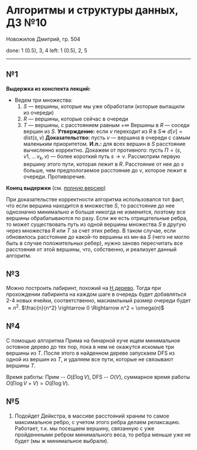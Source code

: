 # Алгоритмы и структуры данных, ДЗ №10

Новожилов Дмитрий, гр. 504

done: 1 (0.5), 3, 4
left: 1 (0.5), 2, 5

---

## №1

**Выдержка из конспекта лекций:**

* Ведем три множества:
    1. $S$  — вершины, которые мы уже обработали (которые вытащили из очереди)
    2. $R$  — вершины, которые сейчас в очереди
    3. $T$  — вершины, с расстоянием равным $+\infty$
    Вершины в $R$ — соседи вершин из $S$.
    **Утверждение:** если $v$ переходит из $R$ в $S \Rightarrow \ d[v] = \text{dist}(s, v)$
    **Доказательство:** пусть $v$ — вершина в очереди с самым маленьким приоритетом.
    **И.п.:**  для всех вершин в $S$ расстояние вычисленно корректно. Докажем от противного: пусть $\Pi = (s, v1, \ ... \, v_k, v)$ — более короткий путь $s\rightarrow v$. Рассмотрим первую вершину этого пути, которая лежит в $R$. Расстояние от нее до $s$ больше, чем предпологаемое расстояние до $v$, которое лежит в очереди. Противоречие.

**Конец выдержки** (см. [полную версию](https://demiurg906.github.io/au-conspectus/lec_09.html#%D0%90%D0%BB%D0%B3%D0%BE%D1%80%D0%B8%D1%82%D0%BC-%D0%94%D0%B5%D0%B9%D0%BA%D1%81%D1%82%D1%80%D1%8B))

При доказательстве корректности алгоритма использовался тот факт, что если вершина находится в множестве $S$, то расстояние до нее однозначно минимально и больше никогда не изменится, поэтому все вершины обрабатываются по разу.
Если же есть отрицательные ребра, то может существовать путь из одной вершины множества $S$ в другую через множества $R$ или $T$ за счет этих ребер. В таком случае, если обновилось расстояние до какой-то вершины из мн-ва $S$ (чего не могло быть в случае положительных ребер), нужно заново пересчитать все расстояния от этой вершины, что, собственно, и реализует данный алгоритм.

## №3

Можно построить лабиринт, похожий на [H дерево](https://en.wikipedia.org/wiki/H_tree). Тогда при прохождении лабиринта на каждом шаге в очередь будет добавляться 2-4 новых ячейки, соответственно, масиамльный размер очереди будет $\approx n^2$.
 $\frac{n}{n^2} \rightarrow 0 \Rightarrow n^2 = \omega(n)$

## №4

С помощью алгоритма Прима на бинарной куче ищем минимальное остовное дерево до тех пор, пока в нем не окажутся искомые три вершины из $T$. После этого в найденном дереве запускаем DFS из одной из вершин из $T$, и удаляем все пути, которые не связывают вершины $T$.

Время работы: Прим -- $O(E\log V)$, DFS -- $O(V)$, суммарное время работы $O(E\log V + V) = O(E\log V)$.

## №5

1. Подойдет Дейкстра, в массиве расстояний храним то самое максимальное ребро, с учетом этого ребра делаем релаксацию. Работает, т.к. мы посещаем вершину, связанную с уже пройденнными ребром минимального веса, то ребра меньше уже не будет (мы ж минимальное выбрали).
